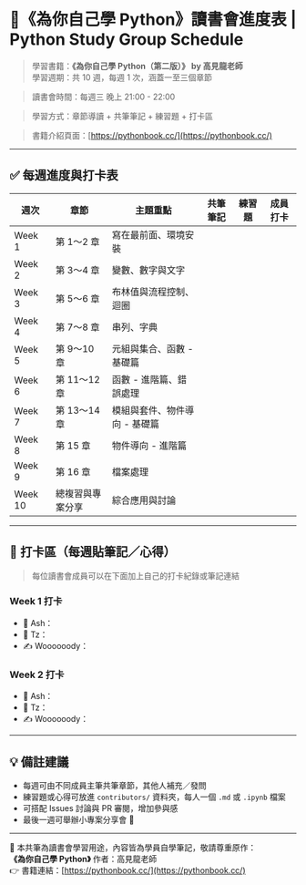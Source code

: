 # 🐍《為你自己學 Python》讀書會進度表 | Python Study Group Schedule

> 學習書籍：**《為你自己學 Python（第二版）》 by 高見龍老師**  
> 學習週期：共 10 週，每週 1 次，涵蓋一至三個章節

> 讀書會時間：每週三 晚上 21:00 - 22:00

> 學習方式：章節導讀 + 共筆筆記 + 練習題 + 打卡區  

> 書籍介紹頁面：[https://pythonbook.cc/](https://pythonbook.cc/)

---

## ✅ 每週進度與打卡表

| 週次 | 章節 | 主題重點 | 共筆筆記 | 練習題 | 成員打卡 |
|------|------|-----------|------------|--------|----------|
| Week 1 | 第 1～2 章 | 寫在最前面、環境安裝 |  |  |  |
| Week 2 | 第 3～4 章 | 變數、數字與文字 |  |  |  |
| Week 3 | 第 5～6 章 | 布林值與流程控制、迴圈 |  |  |  |
| Week 4 | 第 7～8 章 | 串列、字典 |  |  |  |
| Week 5 | 第 9～10 章 | 元組與集合、函數 - 基礎篇 |  |  |  |
| Week 6 | 第 11～12 章 | 函數 - 進階篇、錯誤處理 |  |  |  |
| Week 7 | 第 13～14 章 | 模組與套件、物件導向 - 基礎篇 |  |  |  |
| Week 8 | 第 15 章 | 物件導向 - 進階篇 |  |  |  |
| Week 9 | 第 16 章 | 檔案處理 |  |  |  |
| Week 10 | 總複習與專案分享 | 綜合應用與討論 |  |  |  |

---

## 📝 打卡區（每週貼筆記／心得）

> 每位讀書會成員可以在下面加上自己的打卡紀錄或筆記連結

### Week 1 打卡

- 🐣 Ash：
- 🧠 Tz：
- ✍️ Woooooody：

### Week 2 打卡

- 🐣 Ash：
- 🧠 Tz：
- ✍️ Woooooody：

---

## 💡 備註建議

- 每週可由不同成員主筆共筆章節，其他人補充／發問
- 練習題或心得可放進 `contributors/` 資料夾，每人一個 `.md` 或 `.ipynb` 檔案
- 可搭配 Issues 討論與 PR 審閱，增加參與感
- 最後一週可舉辦小專案分享會 🎉

---

📘 本共筆為讀書會學習用途，內容皆為學員自學筆記，敬請尊重原作：  
**《為你自己學 Python》** 作者：高見龍老師  
👉 書籍連結：[https://pythonbook.cc/](https://pythonbook.cc/)
